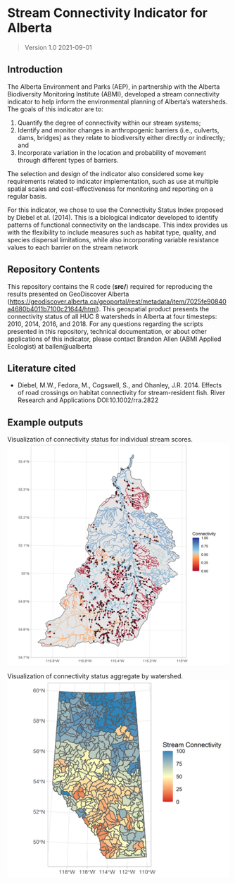 # Stream Connectivity Indicator for Alberta

> Version 1.0 2021-09-01

## Introduction

The Alberta Environment and Parks (AEP), in partnership with the Alberta Biodiversity Monitoring Institute (ABMI), developed a stream connectivity indicator to help inform the environmental planning of Alberta’s watersheds. The goals of this indicator are to:

1)	Quantify the degree of connectivity within our stream systems;
2)	Identify and monitor changes in anthropogenic barriers (i.e., culverts, dams, bridges) as they relate to biodiversity either directly or indirectly; and
3)	Incorporate variation in the location and probability of movement through different types of barriers.

The selection and design of the indicator also considered some key requirements related to indicator implementation, such as use at multiple spatial scales and cost-effectiveness for monitoring and reporting on a regular basis.

For this indicator, we chose to use the Connectivity Status Index proposed by Diebel et al. (2014). This is a biological indicator developed to identify patterns of functional connectivity on the landscape. This index provides us with the flexibility to include measures such as habitat type, quality, and species dispersal limitations, while also incorporating variable resistance values to each barrier on the stream network

## Repository Contents

This repository contains the R code (**src/**) required for reproducing the results presented on GeoDiscover Alberta (https://geodiscover.alberta.ca/geoportal/rest/metadata/item/7025fe90840a4680b4011b7100c21644/html). This geospatial product presents the connectivity status of all HUC 8 watersheds in Alberta at four timesteps: 2010, 2014, 2016, and 2018. For any questions regarding the scripts presented in this repository, technical documentation, or about other applications of this indicator, please contact Brandon Allen (ABMI Applied Ecologist) at ballen@ualberta 

## Literature cited

* Diebel, M.W., Fedora, M., Cogswell, S., and Ohanley, J.R. 2014. Effects of road crossings on habitat connectivity for stream-resident fish. River Research and Applications DOI:10.1002/rra.2822


## Example outputs

Visualization of connectivity status for individual stream scores.
![GitHub Logo](/examples/example-watershed.png)

Visualization of connectivity status aggregate by watershed.
![GitHub Logo](/examples/example-connectivity.png)